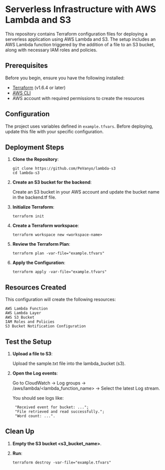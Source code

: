# Serverless Infrastructure with AWS Lambda and S3

This repository contains Terraform configuration files for deploying a serverless application using AWS Lambda and S3. The setup includes an AWS Lambda function triggered by the addition of a file to an S3 bucket, along with necessary IAM roles and policies.

## Prerequisites

Before you begin, ensure you have the following installed:
- [Terraform](https://www.terraform.io/downloads.html) (v1.6.4 or later)
- [AWS CLI](https://aws.amazon.com/cli/)
- AWS account with required permissions to create the resources

## Configuration

The project uses variables defined in `example.tfvars`. Before deploying, update this file with your specific configuration.

## Deployment Steps

1. **Clone the Repository**:
   ```
   git clone https://github.com/PeVanyo/lambda-s3
   cd lambda-s3
   ```

2. **Create an S3 bucket for the backend**:
    
    Create an S3 bucket in your AWS account and update the bucket name in the backend.tf file.

3. **Initialize Terraform**:
    ```
    terraform init
    ```

4. **Create a Terraform workspace**:
    ```
    terraform workspace new <workspace-name>
    ```

5. **Review the Terraform Plan**:
    ```
    terraform plan -var-file="example.tfvars"
    ```

6. **Apply the Configuration**:
    ```
    terraform apply -var-file="example.tfvars"
    ```

## Resources Created

This configuration will create the following resources:

    AWS Lambda Function
    AWS Lambda Layer
    AWS S3 Bucket
    IAM Roles and Policies
    S3 Bucket Notification Configuration

## Test the Setup

1. **Upload a file to S3**:

    Upload the sample.txt file into the lambda_bucket (s3). 

2. **Open the Log events**:

    Go to CloudWatch -> Log groups -> /aws/lambda/<lambda_function_name> -> Select the latest Log stream. 

    You should see logs like:

        "Received event for bucket: ...";
        "File retrieved and read successfully.";
        "Word count: ...".

## Clean Up

1. **Empty the S3 bucket <s3_bucket_name>**.

2. **Run**:
    ```
    terraform destroy -var-file="example.tfvars"
    ```
